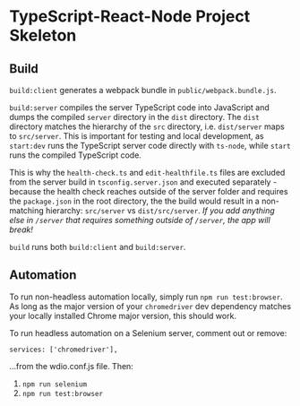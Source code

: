 # TypeScript-React-Node Project Skeleton

## Build

`build:client` generates a webpack bundle in `public/webpack.bundle.js`.

`build:server` compiles the server TypeScript code into JavaScript and dumps the compiled `server` directory in the `dist` directory. The `dist` directory matches the hierarchy of the `src` directory, i.e. `dist/server` maps to `src/server`. This is important for testing and local development, as `start:dev` runs the TypeScript server code directly with `ts-node`, while `start` runs the compiled TypeScript code.

This is why the `health-check.ts` and `edit-healthfile.ts` files are excluded from the server build in `tsconfig.server.json` and executed separately - because the health check reaches outside of the server folder and requires the `package.json` in the root directory, the the build would result in a non-matching hierarchy: `src/server` vs `dist/src/server`. _If you add anything else in `/server` that requires something outside of `/server`, the app will break!_

`build` runs both `build:client` and `build:server`.

## Automation

To run non-headless automation locally, simply run `npm run test:browser`. As long as the major version of your `chromedriver` dev dependency matches your locally installed Chrome major version, this should work.

To run headless automation on a Selenium server, comment out or remove:

```
services: ['chromedriver'],
```

...from the wdio.conf.js file. Then:

1. `npm run selenium`
2. `npm run test:browser`
